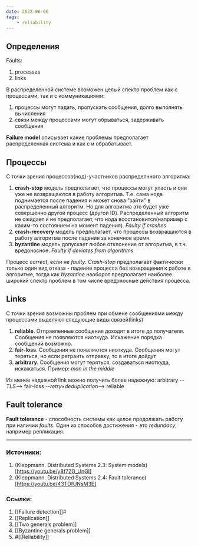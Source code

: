 ```yaml
---
date: 2022-06-06
tags:
    - reliability
---
```


## Определения

Faults:
1. processes
1. links

В распределенной системе возможен целый спектр проблем как с процессами, так и с коммуникациями:
1. процессы могут падать, пропускать сообщения, долго выполнять вычисления
1. связи между процессами могут обрываться, задерживать сообщения

**Failure model** описывает какие проблемы предполагает распределенная система и как с и обрабатывает.

## Процессы

С точки зрения процессов(нод)-участников распределнного алгоритма:
1. **crash-stop** модель предполагает, что процессы могут упасть и они уже не возвращаются в работу алгоритма. Т.е. сама нода поднимается после падения и может снова "зайти" в распределенный алгоритм. Но для алгоритма это будет уже совершенно другой процесс (другой ID). Распределенный алгоритм не ожидает и не предполагает, что нода восстановится(например с каким-то состоянием на момент падения). *Faulty if crashes*
1. **crash-recovery** модель предполагает, что процессы возвращаются в работу алгоритма после падения за конечное время.
1. **byzantine** модель допускает любое отклонение от алгоритма, в т.ч. вредоносное. *Faulty if deviates from algorithms*

Процесс *correct*, если не *faulty*. *Crash-stop* предполагает фактически только один вид отказа - падение процесса без возвращения к работе в алгоритме, тогда как *byzantine* наоборот предполагает наиболее широкий спектр проблем в том числе вредоносные действия процесса.

## Links

С точки зрения возможны проблем при обмене сообщениями между процессами выделяют следующие виды связей(links)
1. **reliable**. Отправленные сообщения доходят в итоге до получателя. Сообщения не появляются ниоткуда. Искажение порядка сообщений возможно.
1. **fair-loss**. Сообщения не появляются ниоткуда. Сообщения могут теряться, но если ретраить отправку, то в итоге дойдут
1. **arbitrary**. Сообщения могут теряться, создаваться ниоткуда, искажаться. Пример: *man in the middle*

Из менее надежной link можно получить более надежную:
arbitrary --*TLS*--> fair-loss --*retry+deduplication*--> reliable

## Fault tolerance

**Fault tolerance** - способность системы как целое продолжать работу при наличии *faults*. Один из способов достижения - это *redundacy*, например репликация.

---

### Источники:
1. (Kleppmann. Distributed Systems 2.3: System models)[https://youtu.be/y8f7ZG_UnGI]
1. (Kleppmann. Distributed Systems 2.4: Fault tolerance)[https://youtu.be/43TDfUNsM3E]

### Ссылки:
1. [[Failure detection]]#
1. [[Replication]]
1. [[Two generals problem]]
1. [[Byzantine generals problem]]
1. #[[Reliability]]